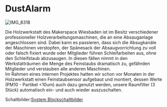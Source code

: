 # DustAlarm

![IMG_8318](https://user-images.githubusercontent.com/42463588/119325080-d0367e00-bc80-11eb-97cb-f9001c4e0334.jpg)

Die Holzwerkstatt des Makerspace Wiesbaden ist im Besitz verschiedener professioneller Holzverarbeitungsmaschinen, die an eine Absauganlage angeschlossen sind.
Dabei kann es passieren, dass sich die Absugkanäle der Maschinen verstopfen, der Spänesack der Absaugvorrichtung zu voll oder falsch fixiert wurde oder Mitglieder führen Schleifarbeiten aus, ohne den Schleifstaub abzusaugen. In diesen fällen nimmt in den Werkstatträumen die Menge des Feinstaubs dramatisch zu, gefährden Mitglieder und verstauben alle anderen Maschinen.
<br>
Im Rahmen eines internen Projektes hatten wir schon vor Monaten in der Holzwerkstatt einen Feinstaubsensor aufgebaut und montiert, dessen Werte (PM10 - Partikel <10um) auch dazu genutzt werden, unsere Raumfilter (3 Stück) automatisch ein- und auch wieder auszuschalten.

Schaltbilder:[System Blockschaltbilder](doc/Alarm_Absaugung.pdf)
